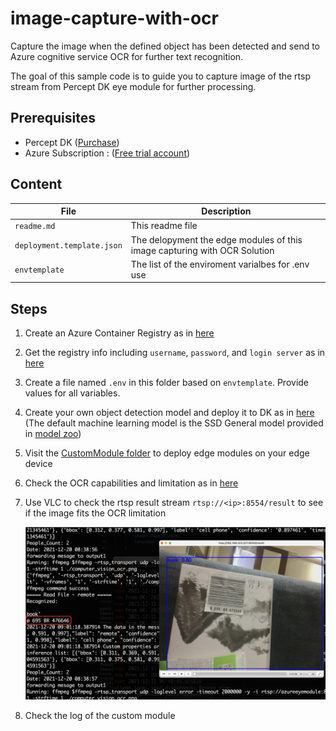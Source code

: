 # image-capture-with-ocr
Capture the image when the defined object has been detected and send to Azure cognitive service OCR for further text recognition.

The goal of this sample code is to guide you to capture image of the rtsp stream from Percept DK eye module for further processing.

## Prerequisites
- Percept DK ([Purchase](https://www.microsoft.com/en-us/store/build/azure-percept/8v2qxmzbz9vc))
- Azure Subscription : ([Free trial account](https://azure.microsoft.com/en-us/free/))

## Content

| File             | Description                                                   |
|-------------------------|---------------------------------------------------------------|
| `readme.md`             | This readme file                                              |
| `deployment.template.json`    | The delopyment the edge modules of this image capturing with OCR Solution |
| `envtemplate`    | The list of the enviroment varialbes for .env use |


## Steps
1. Create an Azure Container Registry as in [here](https://docs.microsoft.com/en-us/azure/container-registry/container-registry-get-started-portal)
2. Get the registry info including `username`, `password`, and `login server` as in [here](https://docs.microsoft.com/en-us/azure/container-registry/container-registry-tutorial-prepare-registry#enable-admin-account)
3. Create a file named `.env` in this folder based on `envtemplate`. Provide values for all variables.
4. Create your own object detection model and deploy it to DK as in [here](https://docs.microsoft.com/en-us/azure/azure-percept/tutorial-nocode-vision) (The default machine learning model is the SSD General model provided in [model zoo](https://github.com/microsoft/azure-percept-advanced-development#model-urls))
   
5. Visit the [CustomModule folder](https://github.com/leannhuang/image-capture-with-ocr/tree/main/modules/CustomModule) to deploy edge modules on your edge device
6. Check the OCR capabilities and limitation as in [here](https://docs.microsoft.com/zh-tw/legal/cognitive-services/computer-vision/ocr-characteristics-and-limitations?context=/azure/cognitive-services/computer-vision/context/context)

7. Use VLC to check the rtsp result stream `rtsp://<ip>:8554/result` to see if the image fits the OCR limitation
   
    ![3](docs/images/3.png)

8. Check the log of the custom module 
   
   
